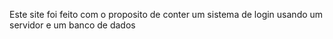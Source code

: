 Este site foi feito com o proposito de conter um sistema de login usando um servidor e um banco de dados